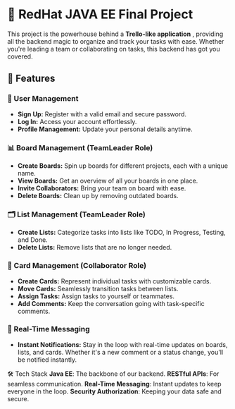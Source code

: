 # 🚀 RedHat JAVA EE Final Project

This project is the powerhouse behind a **Trello-like application** , providing all the backend magic to organize and track your tasks with ease. Whether you're leading a team or collaborating on tasks, this backend has got you covered.

## 🌟 Features 

### 🔐 User Management
- **Sign Up:** Register with a valid email and secure password.
- **Log In:** Access your account effortlessly.
- **Profile Management:** Update your personal details anytime.

### 📊 Board Management (TeamLeader Role)
- **Create Boards:** Spin up boards for different projects, each with a unique name.
- **View Boards:** Get an overview of all your boards in one place.
- **Invite Collaborators:** Bring your team on board with ease.
- **Delete Boards:** Clean up by removing outdated boards.

### 🗂️ List Management (TeamLeader Role)
- **Create Lists:** Categorize tasks into lists like TODO, In Progress, Testing, and Done.
- **Delete Lists:** Remove lists that are no longer needed.

### 📝 Card Management (Collaborator Role)
- **Create Cards:** Represent individual tasks with customizable cards.
- **Move Cards:** Seamlessly transition tasks between lists.
- **Assign Tasks:** Assign tasks to yourself or teammates.
- **Add Comments:** Keep the conversation going with task-specific comments.

### 💬 Real-Time Messaging
- **Instant Notifications:** Stay in the loop with real-time updates on boards, lists, and cards. Whether it's a new comment or a status change, you'll be notified instantly.

🛠️ Tech Stack
**Java EE**: The backbone of our backend.
**RESTful APIs**: For seamless communication.
**Real-Time Messaging**: Instant updates to keep everyone in the loop.
**Security Authorization**: Keeping your data safe and secure.
